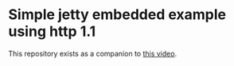 # Simple jetty embedded example using http 1.1
This repository exists as a companion to [this video](url).